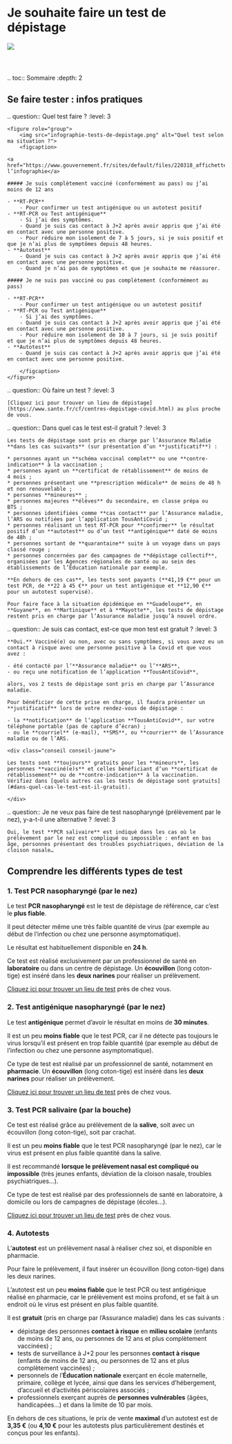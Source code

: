 # Je souhaite faire un test de dépistage

<img src="illustrations/sante.svg">

<header></header>

.. toc:: Sommaire
    :depth: 2

<div itemscope itemtype="https://schema.org/FAQPage">

## Se faire tester : infos pratiques

.. question:: Quel test faire ?
    :level: 3

    <figure role="group">
        <img src="infographie-tests-de-depistage.png" alt="Quel test selon ma situation ?">
        <figcaption>

    <a href="https://www.gouvernement.fr/sites/default/files/220318_affichette_tests.pdf">Ouvrir l’infographie</a>

    ##### Je suis complètement vacciné (conformément au pass) ou j’ai moins de 12 ans

    - **RT-PCR**
        - Pour confirmer un test antigénique ou un autotest positif
    - **RT-PCR ou Test antigénique**
        - Si j’ai des symptômes.
        - Quand je suis cas contact à J+2 après avoir appris que j’ai été en contact avec une personne positive.
        - Pour réduire mon isolement de 7 à 5 jours, si je suis positif et que je n’ai plus de symptômes depuis 48 heures.
    - **Autotest**
        - Quand je suis cas contact à J+2 après avoir appris que j’ai été en contact avec une personne positive.
        - Quand je n’ai pas de symptômes et que je souhaite me réassurer.

    ##### Je ne suis pas vacciné ou pas complètement (conformément au pass)

    - **RT-PCR**
        - Pour confirmer un test antigénique ou un autotest positif
    - **RT-PCR ou Test antigénique**
        - Si j’ai des symptômes.
        - Quand je suis cas contact à J+2 après avoir appris que j’ai été en contact avec une personne positive.
        - Pour réduire mon isolement de 10 à 7 jours, si je suis positif et que je n’ai plus de symptômes depuis 48 heures.
    - **Autotest**
        - Quand je suis cas contact à J+2 après avoir appris que j’ai été en contact avec une personne positive.

        </figcaption>
    </figure>


.. question:: Où faire un test ?
    :level: 3

    [Cliquez ici pour trouver un lieu de dépistage](https://www.sante.fr/cf/centres-depistage-covid.html) au plus proche de vous.


.. question:: Dans quel cas le test est-il gratuit ?
    :level: 3

    Les tests de dépistage sont pris en charge par l’Assurance Maladie **dans les cas suivants** (sur présentation d’un **justificatif**) :

    * personnes ayant un **schéma vaccinal complet** ou une **contre-indication** à la vaccination ;
    * personnes ayant un **certificat de rétablissement** de moins de 4 mois ;
    * personnes présentant une **prescription médicale** de moins de 48 h et non renouvelable ;
    * personnes **mineures** ;
    * personnes majeures **élèves** du secondaire, en classe prépa ou BTS ;
    * personnes identifiées comme **cas contact** par l’Assurance maladie, l’ARS ou notifiées par l’application TousAntiCovid ;
    * personnes réalisant un test RT-PCR pour **confirmer** le résultat positif d’un **autotest** ou d’un test **antigénique** daté de moins de 48h ;
    * personnes sortant de **quarantaine** suite à un voyage dans un pays classé rouge ;
    * personnes concernées par des campagnes de **dépistage collectif**, organisées par les Agences régionales de santé ou au sein des établissements de l’Éducation nationale par exemple.

    **En dehors de ces cas**, les tests sont payants (**41,19 €** pour un test PCR, de **22 à 45 €** pour un test antigénique et **12,90 €** pour un autotest supervisé).

    Pour faire face à la situation épidémique en **Guadeloupe**, en **Guyane**, en **Martinique** et à **Mayotte**, les tests de dépistage restent pris en charge par l’Assurance maladie jusqu’à nouvel ordre.


.. question:: Je suis cas contact, est-ce que mon test est gratuit ?
    :level: 3

    **Oui.** Vacciné(e) ou non, avec ou sans symptômes, si vous avez eu un contact à risque avec une personne positive à la Covid et que vous avez :

    - été contacté par l’**Assurance maladie** ou l’**ARS**,
    - ou reçu une notification de l’application **TousAntiCovid**,

    alors, vos 2 tests de dépistage sont pris en charge par l’Assurance maladie.

    Pour bénéficier de cette prise en charge, il faudra présenter un **justificatif** lors de votre rendez-vous de dépistage :

    - la **notification** de l’application **TousAntiCovid**, sur votre téléphone portable (pas de capture d’écran) ;
    - ou le **courriel** (e-mail), **SMS**, ou **courrier** de l’Assurance maladie ou de l’ARS.

    <div class="conseil conseil-jaune">

    Les tests sont **toujours** gratuits pour les **mineurs**, les personnes **vacciné(e)s** et celles bénéficiant d’un **certificat de rétablissement** ou de **contre-indication** à la vaccination. Vérifiez dans [quels autres cas les tests de dépistage sont gratuits](#dans-quel-cas-le-test-est-il-gratuit).

    </div>


.. question:: Je ne veux pas faire de test nasopharyngé (prélèvement par le nez), y-a-t-il une alternative ?
    :level: 3

    Oui, le test **PCR salivaire** est indiqué dans les cas où le prélèvement par le nez est compliqué ou impossible : enfant en bas âge, personnes présentant des troubles psychiatriques, déviation de la cloison nasale…


## Comprendre les différents types de test

### 1. Test PCR nasopharyngé (par le nez)

Le test **PCR nasopharyngé** est le test de dépistage de référence, car c’est le **plus fiable**.

Il peut détecter même une très faible quantité de virus (par exemple au début de l’infection ou chez une personne asymptomatique).

Le résultat est habituellement disponible en **24 h**.

Ce test est réalisé exclusivement par un professionnel de santé en **laboratoire** ou dans un centre de dépistage. Un **écouvillon** (long coton-tige) est inséré dans les **deux narines** pour réaliser un prélèvement.

[Cliquez ici pour trouver un lieu de test](https://www.sante.fr/cf/centres-depistage-covid.html) près de chez vous.


### 2. Test antigénique nasopharyngé (par le nez)

Le test **antigénique** permet d’avoir le résultat en moins de **30 minutes**.

Il est un peu **moins fiable** que le test PCR, car il ne détecte pas toujours le virus lorsqu’il est présent en trop faible quantité (par exemple au début de l’infection ou chez une personne asymptomatique).

Ce type de test est réalisé par un professionnel de santé, notamment en **pharmacie**. Un **écouvillon** (long coton-tige) est inséré dans les **deux narines** pour réaliser un prélèvement.

[Cliquez ici pour trouver un lieu de test](https://www.sante.fr/cf/centres-depistage-covid.html) près de chez vous.


### 3. Test PCR salivaire (par la bouche)

Ce test est réalisé grâce au prélèvement de la **salive**, soit avec un écouvillon (long coton-tige), soit par crachat.

Il est un peu **moins fiable** que le test PCR nasopharyngé (par le nez), car le virus est présent en plus faible quantité dans la salive.

Il est recommandé **lorsque le prélèvement nasal est compliqué ou impossible** (très jeunes enfants, déviation de la cloison nasale, troubles psychiatriques…).

Ce type de test est réalisé par des professionnels de santé en laboratoire, à domicile ou lors de campagnes de dépistage (écoles…).

[Cliquez ici pour trouver un lieu de test](https://www.sante.fr/cf/centres-depistage-covid.html) près de chez vous.


### 4. Autotests

L’**autotest** est un prélèvement nasal à réaliser chez soi, et disponible en pharmacie.

Pour faire le prélèvement, il faut insérer un écouvillon (long coton-tige) dans les deux narines.

L’autotest est un peu **moins fiable** que le test PCR ou test antigénique réalisé en pharmacie, car le prélèvement est moins profond, et se fait à un endroit où le virus est présent en plus faible quantité.

Il est **gratuit** (pris en charge par l’Assurance maladie) dans les cas suivants :

* dépistage des personnes **contact à risque** en **milieu scolaire** (enfants de moins de 12 ans, ou personnes de 12 ans et plus complètement vaccinées) ;
* tests de surveillance à J+2 pour les personnes **contact à risque** (enfants de moins de 12 ans, ou personnes de 12 ans et plus complètement vaccinées) ;
* personnels de l’**Éducation nationale** exerçant en école maternelle, primaire, collège et lycée, ainsi que dans les services d’hébergement, d’accueil et d’activités périscolaires associés ;
* professionnels exerçant auprès de **personnes vulnérables** (âgées, handicapées…) et dans la limite de 10 par mois.

En dehors de ces situations, le prix de vente **maximal** d’un autotest est de **3,35 €** (ou **4,10 €** pour les autotests plus particulièrement destinés et conçus pour les enfants).

</div>
